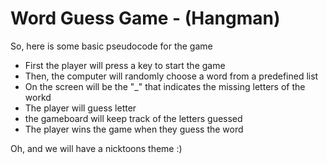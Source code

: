 # Word Guess Game - (Hangman)

So, here is some basic pseudocode for the game

* First the player will press a key to start the game
* Then, the computer will randomly choose a word from a predefined list
* On the screen will be the "_" that indicates the missing letters of the workd
* The player will guess letter
* the gameboard will keep track of the letters guessed
* The player wins the game when they guess the word


Oh, and we will have a nicktoons theme :)

